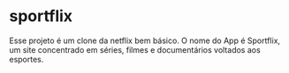 # sportflix
Esse projeto é um clone da netflix bem básico. O nome do App é Sportflix, um site concentrado em séries, filmes e documentários voltados aos esportes.

